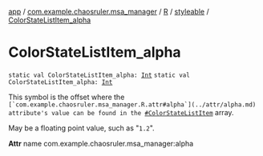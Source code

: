 [app](../../../index.md) / [com.example.chaosruler.msa_manager](../../index.md) / [R](../index.md) / [styleable](index.md) / [ColorStateListItem_alpha](.)

# ColorStateListItem_alpha

`static val ColorStateListItem_alpha: `[`Int`](https://kotlinlang.org/api/latest/jvm/stdlib/kotlin/-int/index.html)
`static val ColorStateListItem_alpha: `[`Int`](https://kotlinlang.org/api/latest/jvm/stdlib/kotlin/-int/index.html)

This symbol is the offset where the ``[`com.example.chaosruler.msa_manager.R.attr#alpha`](../attr/alpha.md) attribute's value can be found in the ``[`#ColorStateListItem`](-color-state-list-item.md) array.

May be a floating point value, such as "`1.2`".

**Attr**
name com.example.chaosruler.msa_manager:alpha

